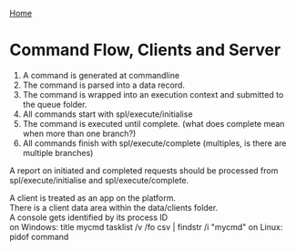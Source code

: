 [Home](../README.md)
# Command Flow, Clients and Server

1. A command is generated at commandline
2. The command is parsed into a data record.
3. The command is wrapped into an execution context and submitted to the queue folder.
4. All commands start with spl/execute/initialise
5. The command is executed until complete. (what does complete mean when more than one branch?)
6. All commands finish with spl/execute/complete (multiples, is there are multiple branches)

A report on initiated and completed requests should be processed from spl/execute/initialise and spl/execute/complete.

A client is treated as an app on the platform.  
There is a client data area within the data/clients folder.  
A console gets identified by its process ID  
on Windows: title mycmd
tasklist /v /fo csv | findstr /i "mycmd"
on Linux: pidof command